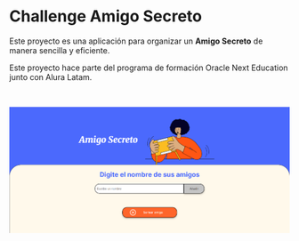 # Challenge Amigo Secreto

Este proyecto es una aplicación para organizar un **Amigo Secreto** de manera sencilla y eficiente.

Este proyecto hace parte del programa de formación Oracle Next Education junto con Alura Latam.

<br>

![Imagen de la aplicación](image.png)
